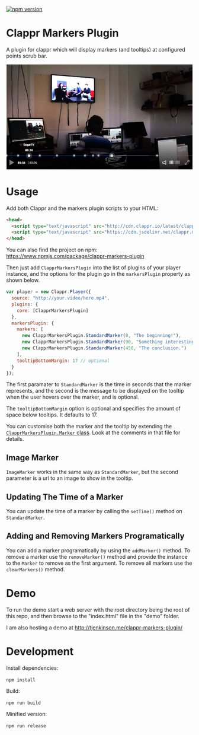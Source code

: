 [![npm version](https://badge.fury.io/js/clappr-markers-plugin.svg)](https://badge.fury.io/js/clappr-markers-plugin)
# Clappr Markers Plugin
A plugin for clappr which will display markers (and tooltips) at configured points scrub bar.

![Screenshot](screenshot.jpg)

# Usage
Add both Clappr and the markers plugin scripts to your HTML:

```html
<head>
  <script type="text/javascript" src="http://cdn.clappr.io/latest/clappr.min.js"></script>
  <script type="text/javascript" src="https://cdn.jsdelivr.net/clappr.markers-plugin/latest/clappr-markers-plugin.js"></script>
</head>
```

You can also find the project on npm: https://www.npmjs.com/package/clappr-markers-plugin

Then just add `ClapprMarkersPlugin` into the list of plugins of your player instance, and the options for the plugin go in the `markersPlugin` property as shown below.

```javascript
var player = new Clappr.Player({
  source: "http://your.video/here.mp4",
  plugins: {
    core: [ClapprMarkersPlugin]
  },
  markersPlugin: {
    markers: [
      new ClapprMarkersPlugin.StandardMarker(0, "The beginning!"),
      new ClapprMarkersPlugin.StandardMarker(90, "Something interesting."),
      new ClapprMarkersPlugin.StandardMarker(450, "The conclusion.")
    ],
    tooltipBottomMargin: 17 // optional
  }
});
```

The first paramater to `StandardMarker` is the time in seconds that the marker represents, and the second is the message to be displayed on the tooltip when the user hovers over the marker, and is optional.

The `tooltipBottomMargin` option is optional and specifies the amount of space below tooltips. It defaults to 17.

You can customise both the marker and the tooltip by extending the [`ClapprMarkersPlugin.Marker` class](src/marker.js). Look at the comments in that file for details.

## Image Marker
`ImageMarker` works in the same way as `StandardMarker`, but the second parameter is a url to an image to show in the tooltip.

## Updating The Time of a Marker
You can update the time of a marker by calling the `setTime()` method on `StandardMarker`.

## Adding and Removing Markers Programatically
You can add a marker programatically by using the `addMarker()` method. To remove a marker use the `removeMarker()` method and provide the instance to the `Marker` to remove as the first argument. To remove all markers use the `clearMarkers()` method.

# Demo
To run the demo start a web server with the root directory being the root of this repo, and then browse to the "index.html" file in the "demo" folder.

I am also hosting a demo at http://tjenkinson.me/clappr-markers-plugin/

# Development
Install dependencies:

`npm install`

Build:

`npm run build`

Minified version:

`npm run release`
